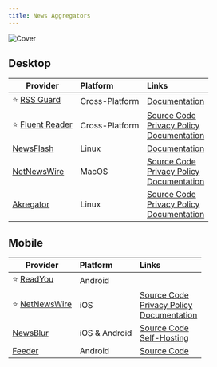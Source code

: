 ```yaml
---
title: News Aggregators
---
```


![Cover](/assets/covers/news-aggregators.png)

## Desktop

| Provider | Platform | Links |
| --- | :-- | :-- |
| :star: [RSS Guard](https://github.com/martinrotter/rssguard) | Cross-Platform | [Documentation](https://rssguard.readthedocs.io/en/stable/) |
| :star: [Fluent Reader](https://hyliu.me/fluent-reader/) | Cross-Platform | [Source Code](https://github.com/yang991178/fluent-reader)<br/>[Privacy Policy](https://github.com/yang991178/fluent-reader/wiki/Privacy)<br/>[Documentation](https://github.com/yang991178/fluent-reader/wiki/Support) |
| [NewsFlash](https://gitlab.com/news-flash/news_flash_gtk) | Linux | [Documentation](https://gitlab.com/news-flash/news_flash/-/blob/master/docs/integrate_new_service.md) |
| [NetNewsWire](https://netnewswire.com/) | MacOS | [Source Code](https://github.com/Ranchero-Software/NetNewsWire)<br/>[Privacy Policy](https://netnewswire.com/privacypolicy.html)<br/>[Documentation](https://netnewswire.com/help/mac/6.1/en/) |
| [Akregator](https://apps.kde.org/akregator) | Linux | [Source Code](https://invent.kde.org/pim/akregator)<br/>[Privacy Policy](https://kde.org/privacypolicy-apps)<br/>[Documentation](https://docs.kde.org/stable5/en/akregator/akregator/index.html) |

## Mobile

| Provider | Platform | Links |
| --- | :-- | :-- |
| :star: [ReadYou](https://github.com/Ashinch/ReadYou) | Android | |
| :star: [NetNewsWire](https://netnewswire.com/) | iOS | [Source Code](https://github.com/Ranchero-Software/NetNewsWire)<br/>[Privacy Policy](https://netnewswire.com/privacypolicy.html)<br/>[Documentation](https://netnewswire.com/help/ios/6.1/en/) |
| [NewsBlur](https://www.newsblur.com/) | iOS & Android | [Source Code](https://github.com/samuelclay/NewsBlur)<br/>[Self-Hosting](https://github.com/samuelclay/NewsBlur?tab=readme-ov-file#installation-instructions) |
| [Feeder](https://news.nononsenseapps.com/) | Android | [Source Code](https://github.com/spacecowboy/Feeder) |
